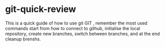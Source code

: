 # git-quick-review
This is a quick guide of how to use git GIT , remember the most used commands start from how to connect to github, initialise the local repository, create new branches, switch between branches, and at the end cleanup brenshs.

